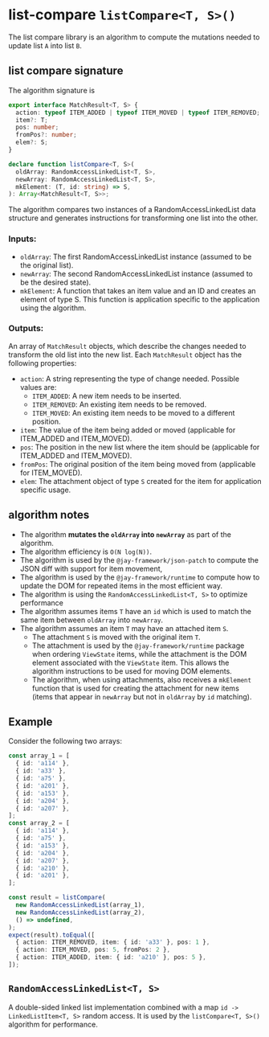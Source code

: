 # list-compare `listCompare<T, S>()`

The list compare library is an algorithm to compute the mutations needed to update list `A` into list `B`.

## list compare signature

The algorithm signature is

```typescript
export interface MatchResult<T, S> {
  action: typeof ITEM_ADDED | typeof ITEM_MOVED | typeof ITEM_REMOVED;
  item?: T;
  pos: number;
  fromPos?: number;
  elem?: S;
}

declare function listCompare<T, S>(
  oldArray: RandomAccessLinkedList<T, S>,
  newArray: RandomAccessLinkedList<T, S>,
  mkElement: (T, id: string) => S,
): Array<MatchResult<T, S>>;
```

The algorithm compares two instances of a RandomAccessLinkedList data structure and generates instructions for
transforming one list into the other.

### Inputs:

- `oldArray`: The first RandomAccessLinkedList instance (assumed to be the original list).
- `newArray`: The second RandomAccessLinkedList instance (assumed to be the desired state).
- `mkElement`: A function that takes an item value and an ID and creates an element of type S.
  This function is application specific to the application using the algorithm.

### Outputs:

An array of `MatchResult` objects, which describe the changes needed to transform the old list into the new list.
Each `MatchResult` object has the following properties:

- `action`: A string representing the type of change needed. Possible values are:
  - `ITEM_ADDED`: A new item needs to be inserted.
  - `ITEM_REMOVED`: An existing item needs to be removed.
  - `ITEM_MOVED`: An existing item needs to be moved to a different position.
- `item`: The value of the item being added or moved (applicable for ITEM_ADDED and ITEM_MOVED).
- `pos`: The position in the new list where the item should be (applicable for ITEM_ADDED and ITEM_MOVED).
- `fromPos`: The original position of the item being moved from (applicable for ITEM_MOVED).
- `elem`: The attachment object of type `S` created for the item for application specific usage.

## algorithm notes

- The algorithm **mutates the `oldArray` into `newArray`** as part of the algorithm.
- The algorithm efficiency is `O(N log(N))`.
- The algorithm is used by the `@jay-framework/json-patch` to compute the JSON diff with support for item movement,
- The algorithm is used by the `@jay-framework/runtime` to compute how to update the DOM for repeated items in the most efficient way.
- The algorithm is using the `RandomAccessLinkedList<T, S>` to optimize performance
- The algorithm assumes items `T` have an `id` which is used to match the same item between `oldArray` into `newArray`.
- The algorithm assumes an item `T` may have an attached item `S`.
  - The attachment `S` is moved with the original item `T`.
  - The attachment is used by the `@jay-framework/runtime` package when ordering `ViewState` items, while the attachment is the DOM
    element associated with the `ViewState` item. This allows the algorithm instructions to be used for moving DOM elements.
  - The algorithm, when using attachments, also receives a `mkElement` function that is used for creating the attachment
    for new items (items that appear in `newArray` but not in `oldArray` by `id` matching).

## Example

Consider the following two arrays:

```typescript
const array_1 = [
  { id: 'a114' },
  { id: 'a33' },
  { id: 'a75' },
  { id: 'a201' },
  { id: 'a153' },
  { id: 'a204' },
  { id: 'a207' },
];
const array_2 = [
  { id: 'a114' },
  { id: 'a75' },
  { id: 'a153' },
  { id: 'a204' },
  { id: 'a207' },
  { id: 'a210' },
  { id: 'a201' },
];

const result = listCompare(
  new RandomAccessLinkedList(array_1),
  new RandomAccessLinkedList(array_2),
  () => undefined,
);
expect(result).toEqual([
  { action: ITEM_REMOVED, item: { id: 'a33' }, pos: 1 },
  { action: ITEM_MOVED, pos: 5, fromPos: 2 },
  { action: ITEM_ADDED, item: { id: 'a210' }, pos: 5 },
]);
```

## `RandomAccessLinkedList<T, S>`

A double-sided linked list implementation combined with a map `id -> LinkedListItem<T, S>` random access.
It is used by the `listCompare<T, S>()` algorithm for performance.
